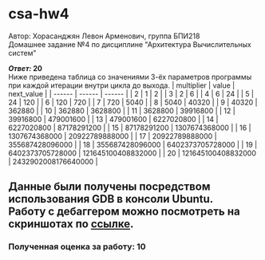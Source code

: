 # csa-hw4
Автор: Хорасанджян Левон Арменович, группа БПИ218  
Домашнее задание №4 по дисциплине "Архитектура Вычислительных систем"  
  
__*Ответ:* 20__  
Ниже приведена таблица со значениями 3-ёх параметров программы при каждой итерации внутри цикла до выхода.
| multiplier | value | next_value |
| ------ | ------ | ------ |
| 2 | 1 | 2 |
| 3 | 2 | 6 |
| 4 | 6 | 24 |
| 5 | 24 | 120 |
| 6 | 120 | 720 |
| 7 | 720 | 5040 |
| 8 | 5040 | 40320 |
| 9 | 40320 | 362880 |
| 10 | 362880 | 3628800 |
| 11 | 3628800 | 39916800 |
| 12 | 39916800 | 479001600 |
| 13 | 479001600 | 6227020800 |
| 14 | 6227020800 | 87178291200 |
| 15 | 87178291200 | 1307674368000 |
| 16 | 1307674368000 | 20922789888000 |
| 17 | 20922789888000 | 355687428096000 |
| 18 | 355687428096000 | 6402373705728000 |
| 19 | 6402373705728000 | 121645100408832000 |
| 20 | 121645100408832000 | 2432902008176640000 |  
  
Данные были получены посредством использования GDB в консоли Ubuntu.  
Работу с дебаггером можно посмотреть на скриншотах по [ссылке](https://github.com/lkhorasandzhian/csa-hw4/tree/main/GDB_Screenshots).
---
### Полученная оценка за работу: 10
